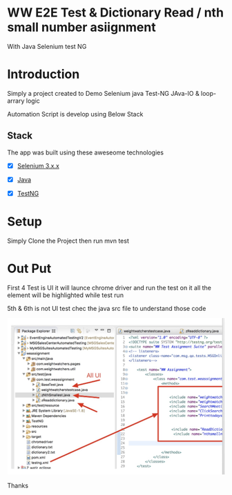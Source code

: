 # WW E2E Test & Dictionary Read / nth small number asiignment 
  With Java Selenium test NG

# Introduction
Simply a project created to Demo Selenium java Test-NG  JAva-IO & loop-arrary logic 

Automation Script is develop using Below Stack
## Stack
The app was built using these aweseome technologies

- [x] [Selenium 3.x.x](https://www.seleniumhq.org/)
- [x] [Java](https://www.oracle.com/java/index.html)
- [x] [TestNG](http://testng.org/doc//)




Setup 
=================

Simply Clone the Project 
then run 
mvn test 

Out Put 
=================
First 4 Test is UI it will launce chrome driver and run the test on it 
all the element will be highlighted while test run 

5th & 6th is not UI test 
chec the java src file to understand those code 

![BDD Flow](https://github.com/mdrasul/weighwatchworks/blob/master/screen.jpg)


Thanks 


